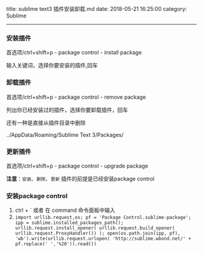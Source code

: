 title: sublime text3 插件安装卸载.md
date: 2018-05-21 16:25:00
category: Sublime

---

### 安装插件

首选项/ctrl+shift+p - package control - install package

输入关键词，选择你要安装的插件,回车

### 卸载插件

首选项/ctrl+shift+p - package control - remove package

列出你已经安装过的插件，选择你要卸载插件，回车

还有一种是直接从插件目录中删除

../AppData/Roaming/Sublime Text 3/Packages/

### 更新插件

首选项/ctrl+shift+p - package control - upgrade package

**注意**：`安装`、`删除`、`更新` 插件的前提是已经安装package control

### 安装package control

1. ctrl + ` 或者 在 command 命令面板中输入
2. `
    import urllib.request,os; pf = 'Package Control.sublime-package'; ipp = sublime.installed_packages_path(); urllib.request.install_opener( urllib.request.build_opener( urllib.request.ProxyHandler()) ); open(os.path.join(ipp, pf), 'wb').write(urllib.request.urlopen( 'http://sublime.wbond.net/' + pf.replace(' ','%20')).read())
`
